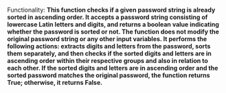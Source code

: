 Functionality: **This function checks if a given password string is already sorted in ascending order. It accepts a password string consisting of lowercase Latin letters and digits, and returns a boolean value indicating whether the password is sorted or not. The function does not modify the original password string or any other input variables. It performs the following actions: extracts digits and letters from the password, sorts them separately, and then checks if the sorted digits and letters are in ascending order within their respective groups and also in relation to each other. If the sorted digits and letters are in ascending order and the sorted password matches the original password, the function returns True; otherwise, it returns False.**